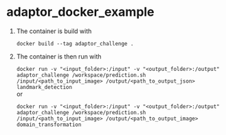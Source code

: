 # adaptor_docker_example

1. The container is build with

	```docker build --tag adaptor_challenge .```
2. The container is then run with

	```docker run -v "<input_folder>:/input" -v "<output_folder>:/output" adaptor_challenge /workspace/prediction.sh /input/<path_to_input_image> /output/<path_to_output_json> landmark_detection```  
or

	```docker run -v "<input_folder>:/input" -v "<output_folder>:/output" adaptor_challenge /workspace/prediction.sh /input/<path_to_input_image> /output/<path_to_output_image> domain_transformation```  